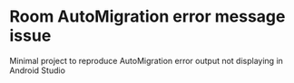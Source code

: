 # Room AutoMigration error message issue

Minimal project to reproduce AutoMigration error output not displaying in Android Studio 
